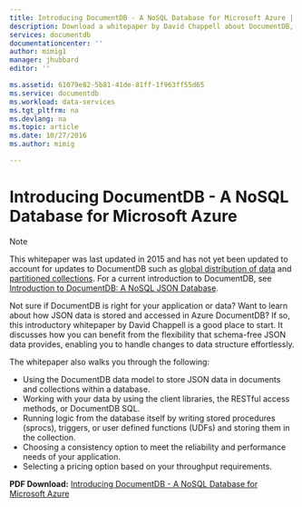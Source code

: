 ```yaml
---
title: Introducing DocumentDB - A NoSQL Database for Microsoft Azure | Microsoft Docs
description: Download a whitepaper by David Chappell about DocumentDB, a managed NoSQL database on Azure.
services: documentdb
documentationcenter: ''
author: mimig1
manager: jhubbard
editor: ''

ms.assetid: 61079e82-5b81-41de-81ff-1f963ff55d65
ms.service: documentdb
ms.workload: data-services
ms.tgt_pltfrm: na
ms.devlang: na
ms.topic: article
ms.date: 10/27/2016
ms.author: mimig

---
```

# Introducing DocumentDB - A NoSQL Database for Microsoft Azure
> [!NOTE]
> This whitepaper was last updated in 2015 and has not yet been updated to account for updates to DocumentDB such as [global distribution of data](documentdb-distribute-data-globally.md) and [partitioned collections](documentdb-partition-data.md). For a current introduction to DocumentDB, see [Introduction to DocumentDB: A NoSQL JSON Database](documentdb-introduction.md).
> 
> 

Not sure if DocumentDB is right for your application or data? Want to learn about how JSON data is stored and accessed in Azure DocumentDB? If so, this introductory whitepaper by David Chappell is a good place to start. It discusses how you can benefit from the flexibility that schema-free JSON data provides, enabling you to handle changes to data structure effortlessly. 

The whitepaper also walks you through the following:

* Using the DocumentDB data model to store JSON data in documents and collections within a database. 
* Working with your data by using the client libraries, the RESTful access methods, or DocumentDB SQL. 
* Running logic from the database itself by writing stored procedures (sprocs), triggers, or user defined functions (UDFs) and storing them in the collection.
* Choosing a consistency option to meet the reliability and performance needs of your application.
* Selecting a pricing option based on your throughput requirements.

**PDF Download:** [Introducing DocumentDB - A NoSQL Database for Microsoft Azure](http://go.microsoft.com/fwlink/?LinkId=511318)

